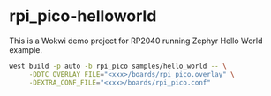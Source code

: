 # rpi_pico-helloworld

This is a Wokwi demo project for RP2040 running Zephyr Hello World example.

```bash
west build -p auto -b rpi_pico samples/hello_world -- \
     -DDTC_OVERLAY_FILE="<xxx>/boards/rpi_pico.overlay" \
     -DEXTRA_CONF_FILE="<xxx>/boards/rpi_pico.conf"
```